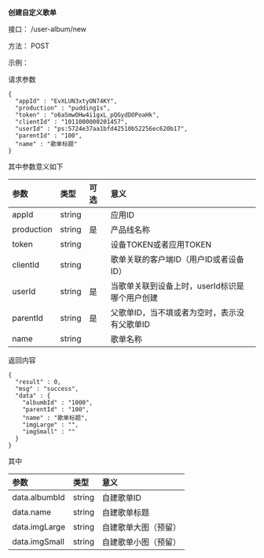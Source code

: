 **创建自定义歌单**

接口： /user-album/new

方法： POST

示例：

请求参数

```
{
  "appId" : "EvXLUN3xtyON74KY",
  "production" : "pudding1s",
  "token" : "o6aSmwOHw4i1gxL_pQGydDOPoaHk",
  "clientId" : "1011000000201457",
  "userId" : "ps:5724e37aa1bfd42510b52256ec620b17",
  "parentId" : "100",
  "name" : "歌单标题"
}
```

其中参数意义如下

| 参数 | 类型 | 可选 | 意义 |
| :--- | :--- | :--- | :--- |
| appId | string |  | 应用ID |
| production | string | 是 | 产品线名称 |
| token | string |  | 设备TOKEN或者应用TOKEN |
| clientId | string |  | 歌单关联的客户端ID（用户ID或者设备ID） |
| userId | string | 是 | 当歌单关联到设备上时，userId标识是哪个用户创建 |
| parentId | string | 是 | 父歌单ID，当不填或者为空时，表示没有父歌单ID |
| name | string |  | 歌单名称 |



返回内容

```
{
  "result" : 0,
  "msg" : "success",
  "data" : {
    "albumbId" : "1000",
    "parentId" : "100",
    "name" : "歌单标题",
    "imgLarge" : "",
    "imgSmall" : ""
  }
}
```

其中

| 参数 | 类型 | 意义 |
| :--- | :--- | :--- |
| data.albumbId | string | 自建歌单ID |
| data.name | string | 自建歌单标题 |
| data.imgLarge | string | 自建歌单大图（预留） |
| data.imgSmall | string | 自建歌单小图（预留） |



